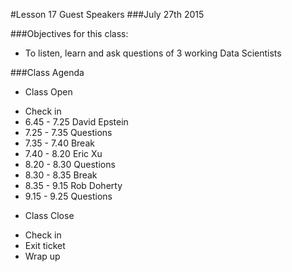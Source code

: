 #Lesson 17 Guest Speakers
###July 27th 2015

###Objectives for this class:
 * To listen, learn and ask questions of 3 working Data Scientists
 
###Class Agenda
 - Class Open
  * Check in 
  * 6.45 - 7.25 David Epstein
  * 7.25 - 7.35 Questions
  * 7.35 - 7.40 Break
  * 7.40 - 8.20 Eric Xu
  * 8.20 - 8.30 Questions
  * 8.30 - 8.35 Break
  * 8.35 - 9.15 Rob Doherty
  * 9.15 - 9.25 Questions
 - Class Close
  * Check in
  * Exit ticket
  * Wrap up
 
 
